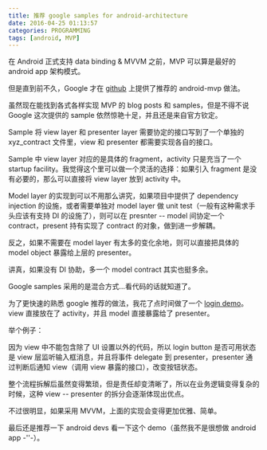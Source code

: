 ```yaml
---
title: 推荐 google samples for android-architecture
date: 2016-04-25 01:13:57
categories: PROGRAMMING
tags: [android, MVP]
---
```

在 Android 正式支持 data binding & MVVM 之前，MVP 可以算是最好的 android app 架构模式。

但是直到前不久，Google 才在 [github](https://github.com/googlesamples/android-architecture) 上提供了推荐的 android-mvp 做法。

虽然现在能找到各式各样实现 MVP 的 blog posts 和 samples，但是不得不说 Google 这次提供的 sample 依然惊艳十足，并且还是来自官方钦定。

Sample 将 view layer 和 presenter layer 需要协定的接口写到了一个单独的 xyz_contract 文件里，view 和 presenter 都需要实现各自的接口。

Sample 中 view layer 对应的是具体的 fragment，activity 只是充当了一个 startup facility。我觉得这个里可以做一个灵活的选择：如果引入 fragment 是没有必要的，那么可以直接将 view layer 放到 activity 中。

Model layer 的实现到可以不用那么讲究，如果项目中提供了 dependency injection 的设施，或者需要单独对 model layer 做 unit test（一般有这种需求手头应该有支持 DI 的设施了），则可以在 presnter -- model 间协定一个 contract，present 持有实现了 contract 的对象，做到进一步解耦。

反之，如果不需要在 model layer 有太多的变化余地，则可以直接把具体的 model object 暴露给上层的 presenter。

讲真，如果没有 DI 协助，多一个 model contract 其实也挺多余。

Google samples 采用的是混合方式...看代码的话就知道了。

为了更快速的熟悉 google 推荐的做法，我花了点时间做了一个 [login demo](https://github.com/kingsamchen/Eureka/tree/master/Android-Login-MVP)。view 直接放在了 activity，并且 model 直接暴露给了 presenter。

举个例子：

因为 view 中不能包含除了 UI 设置以外的代码，所以 login button 是否可用状态是 view 层监听输入框消息，并且将事件 delegate 到 presenter，presenter 通过判断后通知 view（调用 view 暴露的接口），改变按钮状态。

整个流程拆解后虽然变得繁琐，但是责任却变清晰了，所以在业务逻辑变得复杂的时候，这种 view -- presenter 的拆分会逐渐体现出优点。

不过很明显，如果采用 MVVM，上面的实现会变得更加优雅、简单。

最后还是推荐一下 android devs 看一下这个 demo（虽然我不是很想做 android app -''-）。